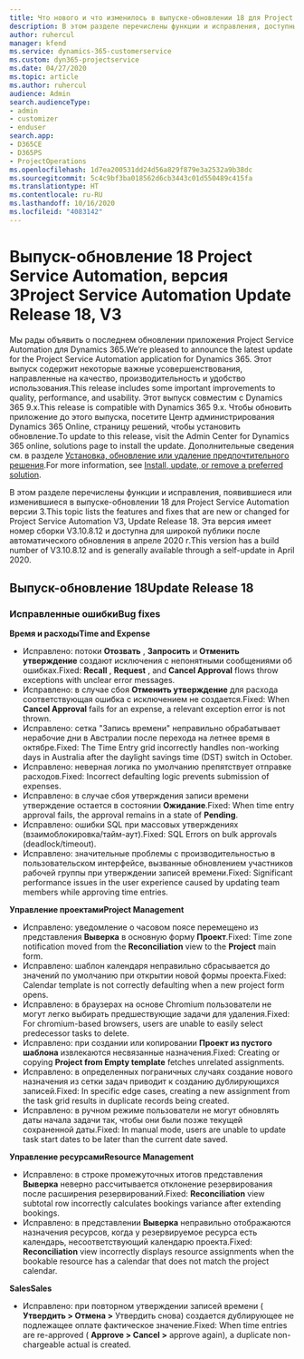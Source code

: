 ```yaml
---
title: Что нового и что изменилось в выпуске-обновлении 18 для Project Service Automation версии 3
description: В этом разделе перечислены функции и исправления, доступные в выпуске-обновлении 18 для Project Service Automation версии 3.
author: ruhercul
manager: kfend
ms.service: dynamics-365-customerservice
ms.custom: dyn365-projectservice
ms.date: 04/27/2020
ms.topic: article
ms.author: ruhercul
audience: Admin
search.audienceType:
- admin
- customizer
- enduser
search.app:
- D365CE
- D365PS
- ProjectOperations
ms.openlocfilehash: 1d7ea200531dd24d56a829f879e3a2532a9b38dc
ms.sourcegitcommit: 5c4c9bf3ba018562d6cb3443c01d550489c415fa
ms.translationtype: HT
ms.contentlocale: ru-RU
ms.lasthandoff: 10/16/2020
ms.locfileid: "4083142"
---
```

# <a name="project-service-automation-update-release-18-v3"></a><span data-ttu-id="40118-103">Выпуск-обновление 18 Project Service Automation, версия 3</span><span class="sxs-lookup"><span data-stu-id="40118-103">Project Service Automation Update Release 18, V3</span></span>

<span data-ttu-id="40118-104">Мы рады объявить о последнем обновлении приложения Project Service Automation для Dynamics 365.</span><span class="sxs-lookup"><span data-stu-id="40118-104">We’re pleased to announce the latest update for the Project Service Automation application for Dynamics 365.</span></span> <span data-ttu-id="40118-105">Этот выпуск содержит некоторые важные усовершенствования, направленные на качество, производительность и удобство использования.</span><span class="sxs-lookup"><span data-stu-id="40118-105">This release includes some important improvements to quality, performance, and usability.</span></span> <span data-ttu-id="40118-106">Этот выпуск совместим с Dynamics 365 9.x.</span><span class="sxs-lookup"><span data-stu-id="40118-106">This release is compatible with Dynamics 365 9.x.</span></span> <span data-ttu-id="40118-107">Чтобы обновить приложение до этого выпуска, посетите Центр администрирования Dynamics 365 Online, страницу решений, чтобы установить обновление.</span><span class="sxs-lookup"><span data-stu-id="40118-107">To update to this release, visit the Admin Center for Dynamics 365 online, solutions page to install the update.</span></span> <span data-ttu-id="40118-108">Дополнительные сведения см. в разделе [Установка, обновление или удаление предпочтительного решения](https://docs.microsoft.com/power-platform/admin/install-remove-preferred-solution).</span><span class="sxs-lookup"><span data-stu-id="40118-108">For more information, see [Install, update, or remove a preferred solution](https://docs.microsoft.com/power-platform/admin/install-remove-preferred-solution).</span></span>

<span data-ttu-id="40118-109">В этом разделе перечислены функции и исправления, появившиеся или изменившиеся в выпуске-обновлении 18 для Project Service Automation версии 3.</span><span class="sxs-lookup"><span data-stu-id="40118-109">This topic lists the features and fixes that are new or changed for Project Service Automation V3, Update Release 18.</span></span> <span data-ttu-id="40118-110">Эта версия имеет номер сборки V3.10.8.12 и доступна для широкой публики после автоматического обновления в апреле 2020 г.</span><span class="sxs-lookup"><span data-stu-id="40118-110">This version has a build number of V3.10.8.12 and is generally available through a self-update in April 2020.</span></span>

## <a name="update-release-18"></a><span data-ttu-id="40118-111">Выпуск-обновление 18</span><span class="sxs-lookup"><span data-stu-id="40118-111">Update Release 18</span></span>

### <a name="bug-fixes"></a><span data-ttu-id="40118-112">Исправленные ошибки</span><span class="sxs-lookup"><span data-stu-id="40118-112">Bug fixes</span></span>

<span data-ttu-id="40118-113">**Время и расходы**</span><span class="sxs-lookup"><span data-stu-id="40118-113">**Time and Expense**</span></span>

- <span data-ttu-id="40118-114">Исправлено: потоки **Отозвать** , **Запросить** и **Отменить утверждение** создают исключения с непонятными сообщениями об ошибках.</span><span class="sxs-lookup"><span data-stu-id="40118-114">Fixed: **Recall** , **Request** , and **Cancel Approval** flows throw exceptions with unclear error messages.</span></span>
- <span data-ttu-id="40118-115">Исправлено: в случае сбоя **Отменить утверждение** для расхода соответствующая ошибка с исключением не создается.</span><span class="sxs-lookup"><span data-stu-id="40118-115">Fixed: When **Cancel Approval** fails for an expense, a relevant exception error is not thrown.</span></span>
- <span data-ttu-id="40118-116">Исправлено: сетка "Запись времени" неправильно обрабатывает нерабочие дни в Австралии после перехода на летнее время в октябре.</span><span class="sxs-lookup"><span data-stu-id="40118-116">Fixed: The Time Entry grid incorrectly handles non-working days in Australia after the daylight savings time (DST) switch in October.</span></span>
- <span data-ttu-id="40118-117">Исправлено: неверная логика по умолчанию препятствует отправке расходов.</span><span class="sxs-lookup"><span data-stu-id="40118-117">Fixed: Incorrect defaulting logic prevents submission of expenses.</span></span>
- <span data-ttu-id="40118-118">Исправлено: в случае сбоя утверждения записи времени утверждение остается в состоянии **Ожидание**.</span><span class="sxs-lookup"><span data-stu-id="40118-118">Fixed: When time entry approval fails, the approval remains in a state of **Pending**.</span></span>
- <span data-ttu-id="40118-119">Исправлено: ошибки SQL при массовых утверждениях (взаимоблокировка/тайм-аут).</span><span class="sxs-lookup"><span data-stu-id="40118-119">Fixed: SQL Errors on bulk approvals (deadlock/timeout).</span></span>
- <span data-ttu-id="40118-120">Исправлено: значительные проблемы с производительностью в пользовательском интерфейсе, вызванные обновлением участников рабочей группы при утверждении записей времени.</span><span class="sxs-lookup"><span data-stu-id="40118-120">Fixed: Significant performance issues in the user experience caused by updating team members while approving time entries.</span></span>

<span data-ttu-id="40118-121">**Управление проектами**</span><span class="sxs-lookup"><span data-stu-id="40118-121">**Project Management**</span></span>

- <span data-ttu-id="40118-122">Исправлено: уведомление о часовом поясе перемещено из представления **Выверка** в основную форму **Проект**.</span><span class="sxs-lookup"><span data-stu-id="40118-122">Fixed: Time zone notification moved from the **Reconciliation** view to the **Project** main form.</span></span>
- <span data-ttu-id="40118-123">Исправлено: шаблон календаря неправильно сбрасывается до значений по умолчанию при открытии новой формы проекта.</span><span class="sxs-lookup"><span data-stu-id="40118-123">Fixed: Calendar template is not correctly defaulting when a new project form opens.</span></span>
- <span data-ttu-id="40118-124">Исправлено: в браузерах на основе Chromium пользователи не могут легко выбирать предшествующие задачи для удаления.</span><span class="sxs-lookup"><span data-stu-id="40118-124">Fixed: For chromium-based browsers, users are unable to easily select predecessor tasks to delete.</span></span>
- <span data-ttu-id="40118-125">Исправлено: при создании или копировании **Проект из пустого шаблона** извлекаются несвязанные назначения.</span><span class="sxs-lookup"><span data-stu-id="40118-125">Fixed: Creating or copying **Project from Empty template** fetches unrelated assignments.</span></span>
- <span data-ttu-id="40118-126">Исправлено: в определенных пограничных случаях создание нового назначения из сетки задач приводит к созданию дублирующихся записей.</span><span class="sxs-lookup"><span data-stu-id="40118-126">Fixed: In specific edge cases, creating a new assignment from the task grid results in duplicate records being created.</span></span>
- <span data-ttu-id="40118-127">Исправлено: в ручном режиме пользователи не могут обновлять даты начала задачи так, чтобы они были позже текущей сохраненной даты.</span><span class="sxs-lookup"><span data-stu-id="40118-127">Fixed: In manual mode, users are unable to update task start dates to be later than the current date saved.</span></span>

<span data-ttu-id="40118-128">**Управление ресурсами**</span><span class="sxs-lookup"><span data-stu-id="40118-128">**Resource Management**</span></span>

- <span data-ttu-id="40118-129">Исправлено: в строке промежуточных итогов представления **Выверка** неверно рассчитывается отклонение резервирования после расширения резервирований.</span><span class="sxs-lookup"><span data-stu-id="40118-129">Fixed: **Reconciliation** view subtotal row incorrectly calculates bookings variance after extending bookings.</span></span>
- <span data-ttu-id="40118-130">Исправлено: в представлении **Выверка** неправильно отображаются назначения ресурсов, когда у резервируемое ресурса есть календарь, несоответствующий календарю проекта.</span><span class="sxs-lookup"><span data-stu-id="40118-130">Fixed: **Reconciliation** view incorrectly displays resource assignments when the bookable resource has a calendar that does not match the project calendar.</span></span>

<span data-ttu-id="40118-131">**Sales**</span><span class="sxs-lookup"><span data-stu-id="40118-131">**Sales**</span></span>

- <span data-ttu-id="40118-132">Исправлено: при повторном утверждении записей времени ( **Утвердить > Отмена >** Утвердить снова) создается дублирующее не подлежащее оплате фактическое значение.</span><span class="sxs-lookup"><span data-stu-id="40118-132">Fixed: When time entries are re-approved ( **Approve > Cancel >** approve again), a duplicate non-chargeable actual is created.</span></span>
